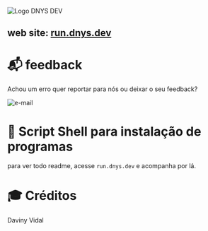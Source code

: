 ![Logo DNYS DEV](https://run.dnys.dev/img/logo.svg)


web site: [run.dnys.dev](https://run.dnys.dev/)
---

# 📬 feedback
Achou um erro quer reportar para nós ou deixar o seu feedback?

![e-mail](https://img.shields.io/badge/Email-daviny@vidal.dev.br-orange)

# 🧵 Script Shell para instalação de programas
para ver todo readme, acesse `run.dnys.dev` e acompanha por lá.
# 🎓 Créditos
 Daviny Vidal

